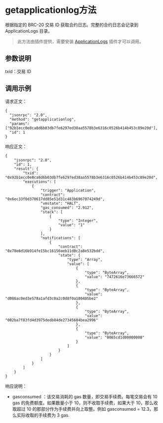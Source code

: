 # getapplicationlog方法

根据指定的 BRC-20 交易 ID 获取合约日志。完整的合约日志会记录到 ApplicationLogs 目录。

> 此方法由插件提供，需要安装 [ApplicationLogs](https://github.com/BhpAlpha/bhp-plugins/releases) 插件才可以调用。

## 参数说明

txid：交易 ID

## 调用示例

请求正文：

```
{
  "jsonrpc": "2.0",
  "method": "getapplicationlog",
  "params": ["92b1ecc0e8ca8d6b03db7fe6297ed38aa5578b3e6316c0526b414b453c89e20d"],
  "id": 1
}
```

响应正文：

```
{
    "jsonrpc": "2.0",
    "id": 1,
    "result": {
        "txid": "0x92b1ecc0e8ca8d6b03db7fe6297ed38aa5578b3e6316c0526b414b453c89e20d",
        "executions": [
            {
                "trigger": "Application",
                "contract": "0x6ec33f0d370617dd85e51d31c483b6967074249d",
                "vmstate": "HALT",
                "gas_consumed": "2.912",
                "stack": [
                    {
                        "type": "Integer",
                        "value": "1"
                    }
                ],
                "notifications": [
                    {
                        "contract": "0x78e6d16b914fe15bc16150aeb11d0c2a8e532bdd",
                        "state": {
                            "type": "Array",
                            "value": [
                                {
                                    "type": "ByteArray",
                                    "value": "7472616e73666572"
                                },
                                {
                                    "type": "ByteArray",
                                    "value": "d086ac0ed3e578a1afd3c0a2c0d8f0a180405be2"
                                },
                                {
                                    "type": "ByteArray",
                                    "value": "002ba7f83fd4d3975dedb84de27345684bea2996"
                                },
                                {
                                    "type": "ByteArray",
                                    "value": "0065cd1d00000000"
                                }
                            ]
                        }
                    }
                ]
            }
        ]
    }
}
```

响应说明：

- gasconsumed ：该交易消耗的 gas 数量，即交易手续费。每笔交易会有 10 gas 的免费额度。如果数量小于 10，则不收取手续费，如果大于 10，那么收取超过 10 的那部分作为手续费并向上取整。例如 gasconsumed = 12.3，那么实际收取的手续费为 3 gas.